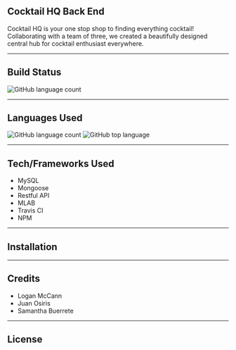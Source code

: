 ## Cocktail HQ Back End
Cocktail HQ is your one stop shop to finding everything cocktail! Collaborating with a team of three, we created a beautifully designed central hub for cocktail enthusiast everywhere.

---

## Build Status
![GitHub language count](https://img.shields.io/badge/build-passing-brightgreen)

---

## Languages Used
![GitHub language count](https://img.shields.io/github/languages/count/lrmccann/Cocktail-HQ-BE?color=lime%20green%20&style=plastic)       ![GitHub top language](https://img.shields.io/github/languages/top/lrmccann/COCKTAIL-HQ-BE?color=yellow&style=plastic)

--- 

## Tech/Frameworks Used
- MySQL
- Mongoose
- Restful API
- MLAB
- Travis CI
- NPM

---

## Installation

---

## Credits
- Logan McCann
- Juan Osiris
- Samantha Buerrete

---

## License






